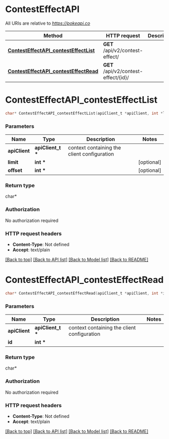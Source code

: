 # ContestEffectAPI

All URIs are relative to *https://pokeapi.co*

Method | HTTP request | Description
------------- | ------------- | -------------
[**ContestEffectAPI_contestEffectList**](ContestEffectAPI.md#ContestEffectAPI_contestEffectList) | **GET** /api/v2/contest-effect/ | 
[**ContestEffectAPI_contestEffectRead**](ContestEffectAPI.md#ContestEffectAPI_contestEffectRead) | **GET** /api/v2/contest-effect/{id}/ | 


# **ContestEffectAPI_contestEffectList**
```c
char* ContestEffectAPI_contestEffectList(apiClient_t *apiClient, int *limit, int *offset);
```

### Parameters
Name | Type | Description  | Notes
------------- | ------------- | ------------- | -------------
**apiClient** | **apiClient_t \*** | context containing the client configuration |
**limit** | **int \*** |  | [optional] 
**offset** | **int \*** |  | [optional] 

### Return type

char*



### Authorization

No authorization required

### HTTP request headers

 - **Content-Type**: Not defined
 - **Accept**: text/plain

[[Back to top]](#) [[Back to API list]](../README.md#documentation-for-api-endpoints) [[Back to Model list]](../README.md#documentation-for-models) [[Back to README]](../README.md)

# **ContestEffectAPI_contestEffectRead**
```c
char* ContestEffectAPI_contestEffectRead(apiClient_t *apiClient, int *id);
```

### Parameters
Name | Type | Description  | Notes
------------- | ------------- | ------------- | -------------
**apiClient** | **apiClient_t \*** | context containing the client configuration |
**id** | **int \*** |  | 

### Return type

char*



### Authorization

No authorization required

### HTTP request headers

 - **Content-Type**: Not defined
 - **Accept**: text/plain

[[Back to top]](#) [[Back to API list]](../README.md#documentation-for-api-endpoints) [[Back to Model list]](../README.md#documentation-for-models) [[Back to README]](../README.md)

